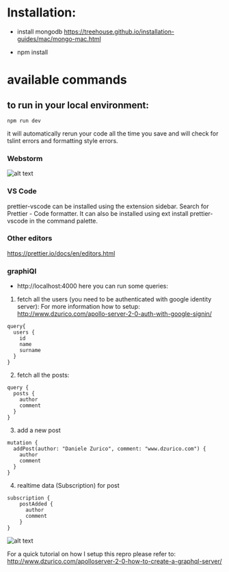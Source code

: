 # Installation:

- install mongodb
https://treehouse.github.io/installation-guides/mac/mongo-mac.html

- npm install

# available commands

## to run in your local environment:
`npm run dev`

it will automatically rerun your code all the time you save and will check for tslint errors and formatting style errors.

### Webstorm
![alt text](https://github.com/daniele-zurico/apollo2-subscriptions-how-to/blob/master/webstorm-prettier.jpg)
### VS Code
prettier-vscode can be installed using the extension sidebar. Search for Prettier - Code formatter. It can also be installed using ext install prettier-vscode in the command palette.
### Other editors
https://prettier.io/docs/en/editors.html


### graphiQl
- http://localhost:4000
here you can run some queries:

1. fetch all the users (you need to be authenticated with google identity server):
For more information how to setup: http://www.dzurico.com/apollo-server-2-0-auth-with-google-signin/
```
query{
  users {
    id
    name
    surname
  }
}
```

2. fetch all the posts:
```
query {
  posts {
    author
    comment
  }
}
```
3. add a new post
```
mutation {
  addPost(author: "Daniele Zurico", comment: "www.dzurico.com") {
    author
    comment
  }
}
```

4. realtime data (Subscription) for post

```
subscription {
    postAdded {
      author
      comment
    }
}
```

![alt text](https://github.com/daniele-zurico/apollo2-subscriptions-how-to/blob/master/subscription.gif)

For a quick tutorial on how I setup this repro please refer to: http://www.dzurico.com/apolloserver-2-0-how-to-create-a-graphql-server/



